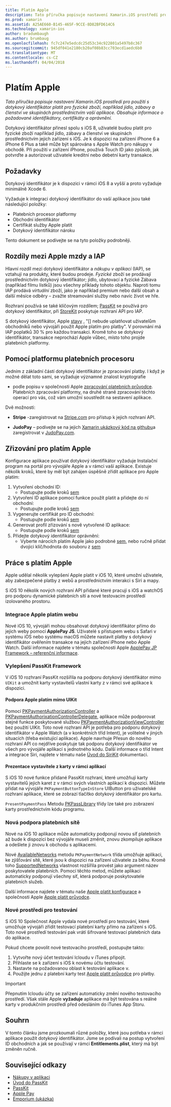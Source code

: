 ```yaml
---
title: Platím Apple
description: Tato příručka popisuje nastavení Xamarin.iOS prostředí pro použití s dotykový identifikátor platit pro fyzické zboží, například jídlo, zábavy a členství ve skupinách prostřednictvím vaší aplikace. Obsahuje informace o požadované identifikátory, certifikáty a oprávnění.
ms.prod: xamarin
ms.assetid: A25AE660-B145-465F-9CCE-8D82BFD614C6
ms.technology: xamarin-ios
author: bradumbaugh
ms.author: brumbaug
ms.openlocfilehash: fc7c247e5edcdc25d53c34c922801a5497b8c367
ms.sourcegitcommit: 945df041e2180cb20af08b83cc703ecd1aedc6b0
ms.translationtype: MT
ms.contentlocale: cs-CZ
ms.lasthandoff: 04/04/2018
---
```

# <a name="apple-pay"></a>Platím Apple

_Tato příručka popisuje nastavení Xamarin.iOS prostředí pro použití s dotykový identifikátor platit pro fyzické zboží, například jídlo, zábavy a členství ve skupinách prostřednictvím vaší aplikace. Obsahuje informace o požadované identifikátory, certifikáty a oprávnění._


Dotykový identifikátor přinesl spolu s iOS 8, uživatelé budou platit pro fyzické zboží například jídlo, zábavy a členství ve skupinách prostřednictvím jejich zařízení s iOS. Je k dispozici na zařízení iPhone 6 a iPhone 6 Plus a také může být spárována s Apple Watch pro nákupy v obchodě. Při použití v zařízení iPhone, používá Touch ID jako způsob, jak potvrďte a autorizovat uživatele kreditní nebo debetní karty transakce.


## <a name="requirements"></a>Požadavky

Dotykový identifikátor je k dispozici v rámci iOS 8 a vyšší a proto vyžaduje minimálně Xcode 6.

Vyžaduje k integraci dotykový identifikátor do vaší aplikace jsou také následující položky:

 - Platebních procesor platformy
 - Obchodní identifikátor
 - Certifikát služby Apple platit
 - Dotykový identifikátor nároku

Tento dokument se podívejte se na tyto položky podrobněji.

## <a name="differences-between-apple-pay-and-iap"></a>Rozdíly mezi Apple mzdy a IAP

Hlavní rozdíl mezi dotykový identifikátor a *nákupu v aplikaci* (IAP), se vztahují na produkty, které budou prodeje. *Fyzické* zboží se prodávají prostřednictvím dotykový identifikátor; jídlo, ubytovací a fyzické Zábava (například filmu lístků) jsou všechny příklady tohoto objektu. Naproti tomu IAP prodává *virtuální* zboží, jako je například premium nebo další obsah a další měsíce odběry – zvažte streamování služby nebo navíc život ve hře.

Rozhraní používá se také klíčovým rozdílem; [PassKit](https://developer.apple.com/library/ios/documentation/PassKit/Reference/PKPaymentAuthorizationViewController_Ref/) se používá pro dotykový identifikátor, při [StoreKit](https://developer.apple.com/library/ios/documentation/PassKit/Reference/PKPaymentAuthorizationViewController_Ref/) poskytuje rozhraní API pro IAP.

S dotykový identifikátor, Apple [stavy](https://developer.apple.com/apple-pay/Getting-Started-with-Apple-Pay.pdf) , "[] nebude uplatňovat uživatelům obchodníků nebo vývojáři použít Apple platím pro platby". V porovnání má IAP poplatků 30 % pro každou transakci. Kromě toho se dotykový identifikátor, transakce neprochází Apple vůbec, místo toho projde platebních platformy.


## <a name="using-a-payment-processor-platform"></a>Pomocí platformu platebních procesoru

Jedním z základní částí dotykový identifikátor je zpracování platby. I když je možné dělat toto sami, se vyžaduje významné znalost kryptografie
- podle popisu v společnosti Apple [zpracování platebních průvodce](https://developer.apple.com/library/ios/ApplePay_Guide/ProcessPayment.html).
Platebních zpracování platformy, na druhé straně zpracování těchto operací pro vás, což vám umožní soustředit na sestavení aplikace.

Dvě možnosti:

- **Stripe** -zaregistrovat na [Stripe.com](https://stripe.com/) pro přístup k jejich rozhraní API.

- **JudoPay** – podívejte se na jejich [Xamarin ukázkový kód na githubu](https://github.com/Judopay/Xamarin-Sample-App)a zaregistrovat v [JudoPay.com](https://www.judopay.com/).


## <a name="provisioning-for-apple-pay"></a>Zřizování pro platím Apple

Konfigurace aplikace používat dotykový identifikátor vyžaduje Instalační program na portál pro vývojáře Apple a v rámci vaší aplikace. Existuje několik kroků, které by měl být zahájen úspěšně zřídit aplikace pro Apple platím:

1. Vytvoření obchodní ID:
    - Postupujte podle kroků [sem](~/ios/deploy-test/provisioning/capabilities/apple-pay-capabilities.md#merchantid)
2. Vytvoření ID aplikace pomocí funkce použít platit a přidejte do ní obchodní:
    - Postupujte podle kroků [sem](~/ios/deploy-test/provisioning/capabilities/apple-pay-capabilities.md#appid)
3. Vygenerujte certifikát pro ID obchodní:
    - Postupujte podle kroků [sem](~/ios/deploy-test/provisioning/capabilities/apple-pay-capabilities.md#certificate)
4. Generovat profil zřizování s nově vytvořené ID aplikace:
    - Postupujte podle kroků [sem](~/ios/get-started/installation/device-provisioning/manual-provisioning.md#provisioning)
5. Přidejte dotykový identifikátor oprávnění:
    - Vyberte nárocích platím Apple jako podrobné [sem](~/ios/deploy-test/provisioning/entitlements.md), nebo ručně přidat dvojici klíč/hodnota do souboru z [sem](~/ios/deploy-test/provisioning/entitlements.md)


## <a name="working-with-apple-pay"></a>Práce s platím Apple

Apple udělal několik vylepšení Apple platit v iOS 10, které umožní uživatele, aby zabezpečené platby z webů a prostřednictvím interakci s Siri a mapy.

S iOS 10 několik nových rozhraní API přidané které pracují s iOS a watchOS pro podporu dynamické platebních sítí a nové testovacím prostředí izolovaného prostoru.


### <a name="apple-pay-website-integration"></a>Integrace Apple platím webu

Nové iOS 10, vývojáři mohou obsahovat dotykový identifikátor přímo do jejich weby pomocí **ApplePay JS**. Uživatelé s přístupem webu s Safari v systému iOS nebo systému macOS můžete nastavit platby s dotykový identifikátor ověřením transakce na jejich zařízení iPhone nebo Apple Watch. Další informace najdete v tématu společnosti Apple [ApplePay JP Framework – referenční informace](https://developer.apple.com/reference/applepayjs).

### <a name="passkit-framework-enhancements"></a>Vylepšení PassKit Framework

V iOS 10 rozhraní PassKit rozšířila na podporu dotykový identifikátor mimo `UIKit` a umožnit karty vystavitelů vlastní karty z v rámci své aplikace k dispozici.


#### <a name="supporting-apple-pay-outside-of-uikit"></a>Podpora Apple platím mimo UIKit

Pomocí [PKPaymentAuthorizationController](https://developer.apple.com/reference/passkit/pkpaymentauthorizationcontroller) a [PKPaymentAuthorixationControllerDelegate](https://developer.apple.com/reference/passkit/pkpaymentauthorizationcontrollerdelegate), aplikace může podporovat stejné funkce poskytované službou [ PKPaymentAuthorizationViewController](https://developer.apple.com/reference/passkit/pkpaymentauthorizationviewcontroller) bez použití UIKit. Toto nové rozhraní API je potřeba pro podporu dotykový identifikátor v Apple Watch (a v konkrétních tříd Intent), je volitelné v jiných situacích (třeba existující aplikace). Apple navrhuje Přesun do nového rozhraní API co nejdříve poskytuje tak podporu dotykový identifikátor ve všech pro vývojáře aplikací s jednotného kódu. Další informace o tříd Intent a integrace Siri, najdete v tématu naše [Úvod do SiriKit](~/ios/platform/sirikit/index.md) dokumentaci.

#### <a name="presenting-issuer-cards-from-within-apps"></a>Prezentace vystavitele z karty v rámci aplikací

S iOS 10 nové funkce přidané PassKit rozhraní, které umožňují karty vystavitelů jejich karet z v rámci svých vlastních aplikací k dispozici. Můžete přidat na vývojáře `PKPaymentButtonTypeInStore` UIButton pro uživatelské rozhraní aplikace, které se zobrazí tlačítko dotykový identifikátor pro kartu.

`PresentPaymentPass` Metodu [PKPassLibrary](https://developer.apple.com/reference/passkit/pkpasslibrary) třídy lze také pro zobrazení karty prostřednictvím kódu programu.

### <a name="new-payment-network-support"></a>Nová podpora platebních sítě

Nové na iOS 10 aplikace může automaticky podporují novou síť platebních až bude k dispozici bez vývojáře museli změnit, znovu zkompiluje aplikace a odešlete ji znovu k obchodu s aplikacemi.

Nové [AvailableNetworks](https://developer.apple.com/reference/passkit/pkpaymentrequest/1833288-availablenetworks) metodu `PKPaymentNetwork` třída umožňuje aplikaci, ke zjišťování sítě, které jsou k dispozici na zařízení uživatele za běhu. Kromě toho [SupportedNetworks](https://developer.apple.com/reference/passkit/pkpaymentrequest/1619329-supportednetworks) vlastnost rozšířila provést jako argument název poskytovatele platebních. Pomocí těchto metod, můžete aplikaci automaticky podporují všechny síť, která podporuje poskytovatele platebních služeb.

Další informace najdete v tématu naše [Apple platit konfigurace](~/ios/platform/apple-pay.md) a společnosti Apple [Apple platit průvodce](https://developer.apple.com/apple-pay/).

### <a name="new-testing-environment"></a>Nové prostředí pro testování

S iOS 10 Společnost Apple vydala nové prostředí pro testování, které umožňuje vývojáři zřídit testovací platební karty přímo na zařízení s iOS. Toto nové prostředí testování pak vrátí šifrované testovací platebních data do aplikace.

Pokud chcete povolit nové testovacího prostředí, postupujte takto:

1. Vytvořte nový účet testování Icloudu v iTunes připojit.
2. Přihlaste se k zařízení s iOS k novému účtu testování.
3. Nastavte na požadovanou oblast k testování aplikace v.
4. Použijte jednu z platební karty test [Apple platit průvodce](https://developer.apple.com/apple-pay/) pro platby.

> [!IMPORTANT]
> Přepnutím Icloudu účty se zařízení automaticky změní nového testovacího prostředí. Však stále Apple **vyžaduje** aplikace má být testována s reálné karty v produkčním prostředí před odesláním do iTunes App Storu.

## <a name="summary"></a>Souhrn

V tomto článku jsme prozkoumali různé položky, které jsou potřeba v rámci aplikace použít dotykový identifikátor. Jsme se podívali na postup vytvoření ID obchodních a jak se používají v rámci **Entitlements.plist**, který má být změněn ručně.


## <a name="related-links"></a>Související odkazy

- [Nákupy v aplikaci](~/ios/platform/in-app-purchasing/index.md)
- [Úvod do PassKit](~/ios/platform/passkit.md)
- [PassKit](https://developer.apple.com/library/ios/documentation/PassKit/Reference/PKPaymentAuthorizationViewController_Ref/)
- [Apple Pay](https://developer.apple.com/apple-pay/)
- [Emporium (ukázka)](https://developer.xamarin.com/samples/monotouch/ios9/Emporium/)
